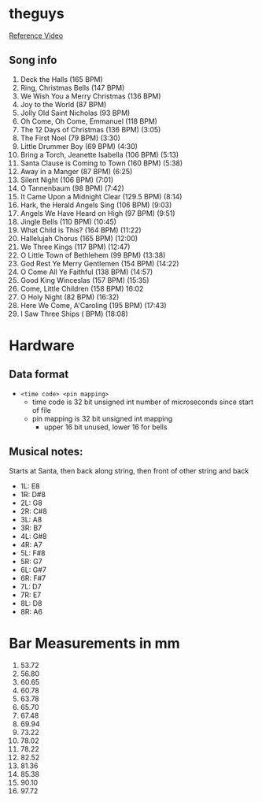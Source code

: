# theguys

[Reference Video](https://www.youtube.com/watch?v=TSuWbGYCaJ4)

## Song info
1. Deck the Halls (165 BPM)
2. Ring, Christmas Bells (147 BPM)
3. We Wish You a Merry Christmas (136 BPM)
4. Joy to the World (87 BPM)
5. Jolly Old Saint Nicholas (93 BPM)
6. Oh Come, Oh Come, Emmanuel (118 BPM) 
7. The 12 Days of Christmas (136 BPM) (3:05)
8. The First Noel (79 BPM) (3:30)
9. Little Drummer Boy (69 BPM) (4:30)
10. Bring a Torch, Jeanette Isabella (106 BPM) (5:13)
11. Santa Clause is Coming to Town (160 BPM) (5:38)
12. Away in a Manger (87 BPM) (6:25)
13. Silent Night (106 BPM) (7:01)
14. O Tannenbaum (98 BPM) (7:42)
15. It Came Upon a Midnight Clear (129.5 BPM) (8:14)
16. Hark, the Herald Angels Sing (106 BPM) (9:03)
17. Angels We Have Heard on High (97 BPM) (9:51)
18. Jingle Bells (110 BPM) (10:45)
19. What Child is This? (164 BPM) (11:22)
20. Hallelujah Chorus (165 BPM) (12:00)
21. We Three Kings (117 BPM) (12:47)
22. O Little Town of Bethlehem (99 BPM) (13:38)
23. God Rest Ye Merry Gentlemen (154 BPM) (14:22)
24. O Come All Ye Faithful (138 BPM) (14:57)
25. Good King Winceslas (157 BPM) (15:35)
26. Come, Little Children (158 BPM) 16:02
27. O Holy Night (82 BPM) (16:32)
28. Here We Come, A'Caroling (195 BPM) (17:43)
29. I Saw Three Ships ( BPM) (18:08)

# Hardware
## Data format
- `<time code> <pin mapping>`
	+ time code is 32 bit unsigned int number of microseconds since start of file
	+ pin mapping is 32 bit unsigned int mapping
		* upper 16 bit unused, lower 16 for bells

## Musical notes:
Starts at Santa, then back along string, then front of other string and back
- 1L: E8
- 1R: D#8
- 2L: G8
- 2R: C#8
- 3L: A8
- 3R: B7
- 4L: G#8
- 4R: A7
- 5L: F#8
- 5R: G7
- 6L: G#7
- 6R: F#7
- 7L: D7
- 7R: E7
- 8L: D8
- 8R: A6

# Bar Measurements in mm
1. 53.72
2. 56.80
3. 60.65
4. 60.78
5. 63.78
6. 65.70
7. 67.48
8. 69.94
9. 73.22 
10. 78.02
11. 78.22
12. 82.52
13. 81.36
14. 85.38
15. 90.10
16. 97.72

